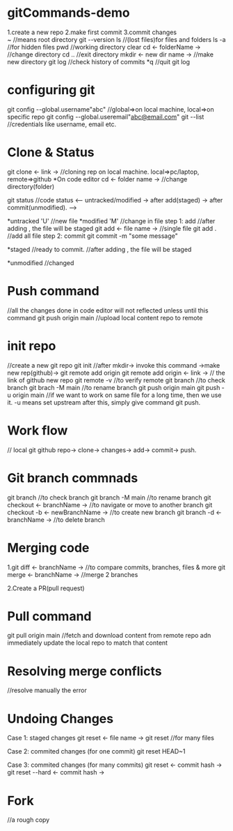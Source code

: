 # gitCommands-demo

1.create a new repo
2.make first commit
3.commit changes
</br>
~ //means root directory
git --version
ls //(lost files)for files and folders 
ls -a //for hidden files
pwd //working directory
clear
cd <- folderName -> //change directory
cd .. //exit directory
mkdir <- new dir name -> //make new directory
git log //check history of commits
   *q //quit git log

# configuring git
git config --global.username"abc" //global=>on local machine, local=>on specific repo
git config --global.useremail"abc@email.com"
git --list //credentials like username, email etc.

# Clone & Status
git clone <- link -> //cloning rep on local machine. local=>pc/laptop, remote=>github
   *On code editor 
   cd <- folder name -> //change directory(folder)
   
git status //code status
   <-- untracked/modified -> after add(staged) -> after commit(unmodified). -->

   *untracked 'U' //new file
   *modified 'M' //change in file
      step 1: add //after adding , the file will be staged
         git add <- file name -> //single file
         git add . //add all file
      step 2: commit
         git commit -m "some message"

   *staged //ready to commit.
      //after adding , the file will be staged

   *unmodified //changed

   # Push command 
   //all the changes done in code editor will not reflected unless until this command
   git push origin main //upload local content repo to remote

# init repo
//create a new git repo
git init
   //after mkdir-> invoke this command ->make new rep(github)-> git remote add origin
git remote add origin <- link -> // the link of github new repo
git remote -v //to verify remote
git branch //to check branch
git brach -M main //to rename branch
git push origin main
git push -u origin main //if we want to work on same file for a long time, then we use it. -u means set upstream
   after this, simply give command git push.

# Work flow
// local git
github repo-> clone-> changes-> add-> commit-> push.

# Git branch commnads
git branch //to check branch
git branch -M main //to rename branch
git checkout <- branchName -> //to navigate or move to another branch
git checkout -b <- newBranchName -> //to create new branch 
git branch -d <- branchName -> //to delete branch

# Merging code
1.git diff <- branchName -> //to compare commits, branches, files & more
  git merge <- branchName -> //merge 2 branches

2.Create a PR(pull request)   

# Pull command
git pull origin main //fetch and download content from remote repo adn immediately update the local repo to match that content

# Resolving merge conflicts        
//resolve manually the error

# Undoing Changes
Case 1: staged changes
   git reset <- file name ->
   git reset  //for many files

Case 2: commited changes (for one commit)
   git reset HEAD~1

Case 3: commited changes (for many commits)
   git reset <- commit hash ->
   git reset --hard <- commit hash ->

# Fork
//a rough copy    